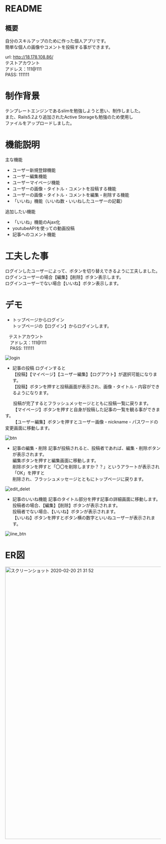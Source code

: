# README

## 概要
自分のスキルアップのために作った個人アプリです。  
簡単な個人の画像やコメントを投稿する事ができます。  

url: http://18.178.108.86/  
テストアカウント  
  アドレス：111@111  
  PASS: 111111

# 制作背景
テンプレートエンジンであるslimを勉強しようと思い、制作しました。  
また、Rails5.2より追加されたActive Storageも勉強のため使用し  
ファイルをアップロードしました。

# 機能説明
主な機能
* ユーザー新規登録機能
* ユーザー編集機能
* ユーザーマイページ機能
* ユーザーの画像・タイトル・コメントを投稿する機能
* ユーザーの画像・タイトル・コメントを編集・削除する機能
* 「いいね」機能（いいね数・いいねしたユーザーの記載）  

追加したい機能
* 「いいね」機能のAjax化
* youtubeAPIを使っての動画投稿
* 記事へのコメント機能

# 工夫した事
ログインしたユーザーによって、ボタンを切り替えできるように工夫しました。  
ログインユーザーの場合【編集】【削除】ボタン表示します。  
ログインユーザーでない場合【いいね】ボタン表示します。  

# デモ
* トップページからログイン  
トップページの【ログイン】からログインします。  

&nbsp;&nbsp;&nbsp;テストアカウント  
&nbsp;&nbsp;&nbsp;&nbsp;アドレス：111@111  
&nbsp;&nbsp;&nbsp;&nbsp;PASS: 111111  

![login](https://user-images.githubusercontent.com/52118093/74941788-001c2380-5437-11ea-8ecd-c4d2b413bc5f.gif)


* 記事の投稿
ログインすると  
【投稿】【マイページ】【ユーザー編集】【ログアウト】が選択可能になります。  
【投稿】ボタンを押すと投稿画面が表示され、画像・タイトル・内容ができるようになります。  

&emsp;&nbsp;&nbsp;&nbsp;投稿が完了するとフラッシュメッセージとともに投稿一覧に戻ります。  
&emsp;&nbsp;&nbsp;&nbsp;【マイページ】ボタンを押すと自身が投稿した記事の一覧を観る事ができます。  
&emsp;&nbsp;&nbsp;&nbsp;【ユーザー編集】ボタンを押すとユーザー画像・nickname・パスワードの変更画面に移動します。  

![btn](https://user-images.githubusercontent.com/52118093/74941897-2e016800-5437-11ea-9fd4-6bf06d463857.gif)


* 記事の編集・削除
記事が投稿されると、投稿者であれば、編集・削除ボタンが表示されます。  
編集ボタンを押すと編集画面に移動します。  
削除ボタンを押すと「〇〇を削除しますか？？」というアラートが表示され「OK」を押すと  
削除され、フラッシュメッセージとともにトップページに戻ります。  

![edit_delet](https://user-images.githubusercontent.com/52118093/74942077-6a34c880-5437-11ea-81e4-46793e639c12.gif)


* 記事のいいね機能
記事のタイトル部分を押す記事の詳細画面に移動します。  
投稿者の場合、【編集】【削除】ボタンが表示されます。  
投稿者でない場合、【いいね】ボタンが表示されます。  
【いいね】ボタンを押すとボタン横の数字といいねユーザーが表示されます。  

![iine_btn](https://user-images.githubusercontent.com/52118093/74942683-8d5f7800-5437-11ea-894d-3b4faaf4ebbb.gif)


# ER図

<img width="881" alt="スクリーンショット 2020-02-20 21 31 52" src="https://user-images.githubusercontent.com/52118093/74943507-d6173100-5437-11ea-9d43-3308db8e8a07.png">
